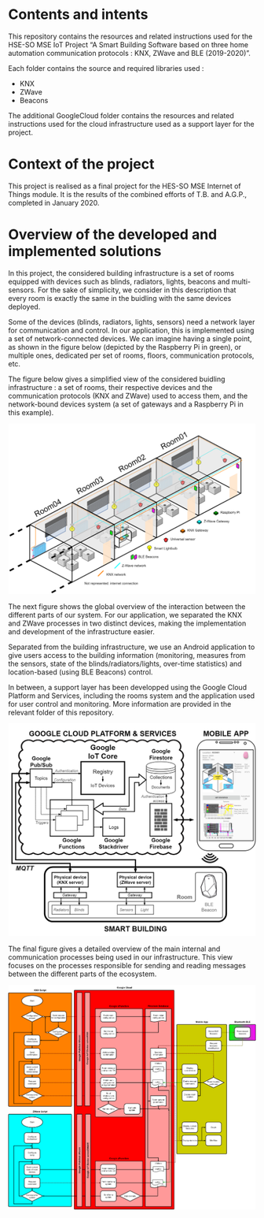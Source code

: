 # Contents and intents

This repository contains the resources and related instructions used for the HSE-SO MSE IoT Project “A Smart Building Software based on three home automation communication protocols : KNX, ZWave and BLE (2019-2020)”.

Each folder contains the source and required libraries used :
- KNX
- ZWave
- Beacons

The additional GoogleCloud folder contains the resources and related instructions used for the cloud infrastructure used as a support layer for the project.

# Context of the project

This project is realised as a final project for the HES-SO MSE Internet of Things module. It is the results of the combined efforts of T.B. and A.G.P., completed in January 2020.

# Overview of the developed and implemented solutions

In this project, the considered building infrastructure is a set of rooms equipped with devices such as blinds, radiators, lights, beacons and multi-sensors. For the sake of simplicity, we consider in this description that every room is exactly the same in the buidling with the same devices deployed.

Some of the devices (blinds, radiators, lights, sensors) need a network layer for communication and control. In our application, this is implemented using a set of network-connected devices. We can imagine having a single point, as shown in the figure below (depicted by the Raspberry Pi in green), or multiple ones, dedicated per set of rooms, floors, communication protocols, etc.

The figure below gives a simplified view of the considered buidling infrastructure : a set of rooms, their respective devices and the communication protocols (KNX and ZWave) used to access them, and the network-bound devices system (a set of gateways and a Raspberry Pi in this example).

![Rooms](Media/Rooms.png)

The next figure shows the global overview of the interaction between the different parts of our system. For our application, we separated the KNX and ZWave processes in two distinct devices, making the implementation and development of the infrastructure easier.

Separated from the building infrastructure, we use an Android application to give users access to the building information (monitoring, measures from the sensors, state of the blinds/radiators/lights, over-time statistics) and location-based (using BLE Beacons) control.

In between, a support layer has been developped using the Google Cloud Platform and Services, including the rooms system and the application used for user control and monitoring. More information are provided in the relevant folder of this repository.

![GeneralOverview](GoogleCloud/GoogleMedia/CoreProcess.png)

The final figure gives a detailed overview of the main internal and communication processes being used in our infrastructure. This view focuses on the processes responsible for sending and reading messages between the different parts of the ecosystem.

![DetailedOverview](Media/DetailedProcess.png)
